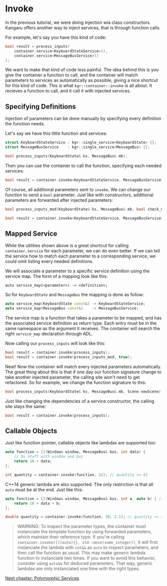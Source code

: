 Invoke
======

In the previous tutorial, we were doing injection wia class constructors. Kangaru offers another way to inject services, that is through function calls.

For example, let's say you have this kind of code:

```c++
bool result = process_inputs(
    container.service<KeyboardStateService>(),
    container.service<MessageBusService>()
);
```

We want to make that kind of code less painful. 
The idea behind this is you give the container a function to call, and the container will match
parameters to services as automatically as possible, giving a nice shortcut for this kind of code.
This is what `kgr::container::invoke` is all about. It recieves a function to call, and it call it with injected services.

## Specifying Definitions

Injection of parameters can be done manually by specifying every definition the function needs.

Let's say we have this little function and services:
```c++
struct KeyboardStateService : kgr::single_service<KeyboardState> {};
struct MessageBusService    : kgr::single_service<MessageBus> {};

bool process_inputs(KeyboardState& ks, MessageBus& mb);
```

Then you can use the container to call the function, specifying each needed services:

```c++
bool result = container.invoke<KeyboardStateService, MessageBusService>(process_inputs);
```

Of course, all additional parameters sent to `invoke`. We can change our function to send a `bool` parameter.
Just like with constructors, additional parameters are forwarded after injected parameters:

```c++
bool process_inputs_mod(KeyboardState& ks, MessageBus& mb, bool check_modifiers);

bool result = container.invoke<KeyboardStateService, MessageBusService>(process_inputs_mod, false);
```

## Mapped Service

While the utilities shown above is a great shortcut for calling `container.service` for each parameter, we can do even better.
If we can tell the service how to match each parameter to a corresponding service, we could omit listing every needed definitions.

We will associate a parameter to a specific service definition using the service map.
The form of a mapping look like this:

```
auto service_map(<parameter>) -> <definition>;
```
So for `KeyboardState` and `MessageBus` the mapping is done as follow:

```c++
auto service_map(KeyboardState const&) -> KeyboardStateService;
auto service_map(MessageBus const&)    -> MessageBusService;
```
    
The service map is a function that takes a parameter to be mapped, and has the associated service definition as return type.
Each entry must be in the same namespace as the argument it receives. The container will search the right `service_map` declaration through ADL.

Now calling our `process_inputs` will look like this:
```c++
bool result = container.invoke(process_inputs);
bool result = container.invoke(process_inputs_mod, true);
```

Neat! Now the container will match every injected parameters automatically.
The great thing about this is that if one day our function signature change to take another injected parameter,
the calling site won't need to get refactored. So for example, we change the function signature to this:

```c++
bool process_inputs(KeyboardState& ks, MessageBus& mb, Scene newScene);
```

Just like changing the dependencies of a service constructor, the calling site stays the same:

```c++
bool result = container.invoke(process_inputs);
```

## Callable Objects

Just like function pointer, callable objects like lambdas are supported too:

```c++
auto function = [](Window& window, MessageBus& bus, int data) {
    // Do stuff with window and bus
    return 10 + data;
};

int quantity = container.invoke(function, 32); // quantity == 42
```

C++14 generic lambda are also supported. The only restriction is that all `auto` must be at the end. Just like this:

```c++
auto function = [](Window& window, MessageBus& bus, int a, auto b) { // b to be deduced
    return 10 + data + b;
};

double quantity = container.invoke(function, 30, 2.1); // quantity == 42.1, b deduced as double
```

> WARNING: To inspect the parameter types, the container must instanciate the template function by using forwarded parameters, which maintain their reference type. If you're calling `container.invoke([](auto){}, std::move(some_integer))`, it will first instanciate the lambda with `int&&` as `auto` to inspect parameters, and then call the function as usual. This may make generic lambda function to instanciate two times. If you want to avoid this behavior, consider using `auto&&` for deduced parameters. That way, generic lambdas are only instanciated one time with the right types.

[Next chapter: Polymorphic Services](section5_operator.md)
